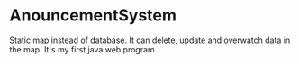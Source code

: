 # AnouncementSystem
Static map instead of database. It can delete, update and overwatch data in the map. It's my first java web program. 
